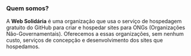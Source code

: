 ### Quem somos?

A **Web Solidária** é uma organização que usa o serviço de hospedagem gratuito do GitHub para criar e hospedar sites para ONGs (Organizações Não-Governamentais). Oferecemos a essas organizações, sem nenhum custo, serviços de concepção e desenvolvimento dos sites que hospedamos.
